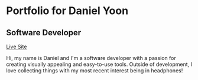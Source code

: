 # Portfolio for Daniel Yoon
## Software Developer

[Live Site](https://danielyoon.netlify.app/)

Hi, my name is Daniel and I'm a software developer with a passion for creating visually appealing and easy-to-use tools.
Outside of development, I love collecting things with my most recent interest being in headphones!
